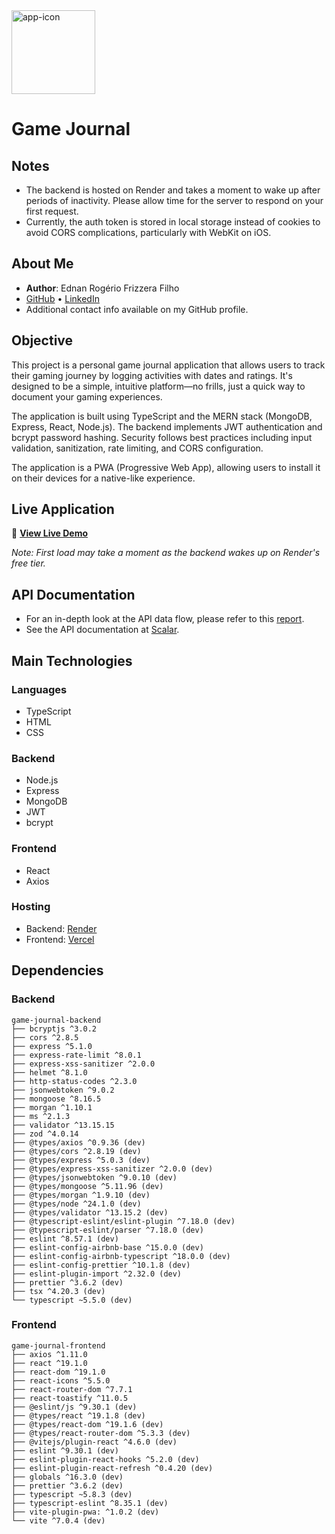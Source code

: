 <img width="134" height="134" alt="app-icon" src="https://github.com/user-attachments/assets/84578ae2-25b7-45f6-907e-5b502b532119" />

# Game Journal

## Notes

-   The backend is hosted on Render and takes a moment to wake up after periods
    of inactivity. Please allow time for the server to respond on your first request.
-   Currently, the auth token is stored in local storage instead of cookies to
    avoid CORS complications, particularly with WebKit on iOS.

## About Me

-   **Author**: Ednan Rogério Frizzera Filho
-   [GitHub](https://github.com/ednanf) • [LinkedIn](https://www.linkedin.com/in/ednanrff/)
-   Additional contact info available on my GitHub profile.

## Objective

This project is a personal game journal application that allows users to track their gaming journey by logging
activities with dates and ratings. It's designed to be a simple, intuitive platform—no frills, just a quick way to
document your gaming experiences.

The application is built using TypeScript and the MERN stack (MongoDB, Express, React, Node.js). The backend implements
JWT authentication and bcrypt password hashing. Security follows best practices including input validation,
sanitization, rate limiting, and CORS configuration.

The application is a PWA (Progressive Web App), allowing users to install it on their devices for a
native-like experience.

## Live Application

🚀 **[View Live Demo](https://game-journal-seven.vercel.app/)**

_Note: First load may take a moment as the backend wakes up on Render's free tier._

## API Documentation

-   For an in-depth look at the API data flow, please refer to
    this [report](https://github.com/ednanf/game-journal/blob/master/docs/BACKEND_REPORT.md).
-   See the API documentation
    at [Scalar](https://registry.scalar.com/@ednan-frizzera-dev-team/apis/game-journal-api/latest).

## Main Technologies

### Languages

-   TypeScript
-   HTML
-   CSS

### Backend

-   Node.js
-   Express
-   MongoDB
-   JWT
-   bcrypt

### Frontend

-   React
-   Axios

### Hosting

-   Backend: [Render](https://render.com/)
-   Frontend: [Vercel](https://vercel.com)

## Dependencies

### Backend

```plaintext
game-journal-backend
├── bcryptjs ^3.0.2
├── cors ^2.8.5
├── express ^5.1.0
├── express-rate-limit ^8.0.1
├── express-xss-sanitizer ^2.0.0
├── helmet ^8.1.0
├── http-status-codes ^2.3.0
├── jsonwebtoken ^9.0.2
├── mongoose ^8.16.5
├── morgan ^1.10.1
├── ms ^2.1.3
├── validator ^13.15.15
├── zod ^4.0.14
├── @types/axios ^0.9.36 (dev)
├── @types/cors ^2.8.19 (dev)
├── @types/express ^5.0.3 (dev)
├── @types/express-xss-sanitizer ^2.0.0 (dev)
├── @types/jsonwebtoken ^9.0.10 (dev)
├── @types/mongoose ^5.11.96 (dev)
├── @types/morgan ^1.9.10 (dev)
├── @types/node ^24.1.0 (dev)
├── @types/validator ^13.15.2 (dev)
├── @typescript-eslint/eslint-plugin ^7.18.0 (dev)
├── @typescript-eslint/parser ^7.18.0 (dev)
├── eslint ^8.57.1 (dev)
├── eslint-config-airbnb-base ^15.0.0 (dev)
├── eslint-config-airbnb-typescript ^18.0.0 (dev)
├── eslint-config-prettier ^10.1.8 (dev)
├── eslint-plugin-import ^2.32.0 (dev)
├── prettier ^3.6.2 (dev)
├── tsx ^4.20.3 (dev)
└── typescript ~5.5.0 (dev)
```

### Frontend

```plaintext
game-journal-frontend
├── axios ^1.11.0
├── react ^19.1.0
├── react-dom ^19.1.0
├── react-icons ^5.5.0
├── react-router-dom ^7.7.1
├── react-toastify ^11.0.5
├── @eslint/js ^9.30.1 (dev)
├── @types/react ^19.1.8 (dev)
├── @types/react-dom ^19.1.6 (dev)
├── @types/react-router-dom ^5.3.3 (dev)
├── @vitejs/plugin-react ^4.6.0 (dev)
├── eslint ^9.30.1 (dev)
├── eslint-plugin-react-hooks ^5.2.0 (dev)
├── eslint-plugin-react-refresh ^0.4.20 (dev)
├── globals ^16.3.0 (dev)
├── prettier ^3.6.2 (dev)
├── typescript ~5.8.3 (dev)
├── typescript-eslint ^8.35.1 (dev)
├── vite-plugin-pwa: ^1.0.2 (dev)
└── vite ^7.0.4 (dev)
```
